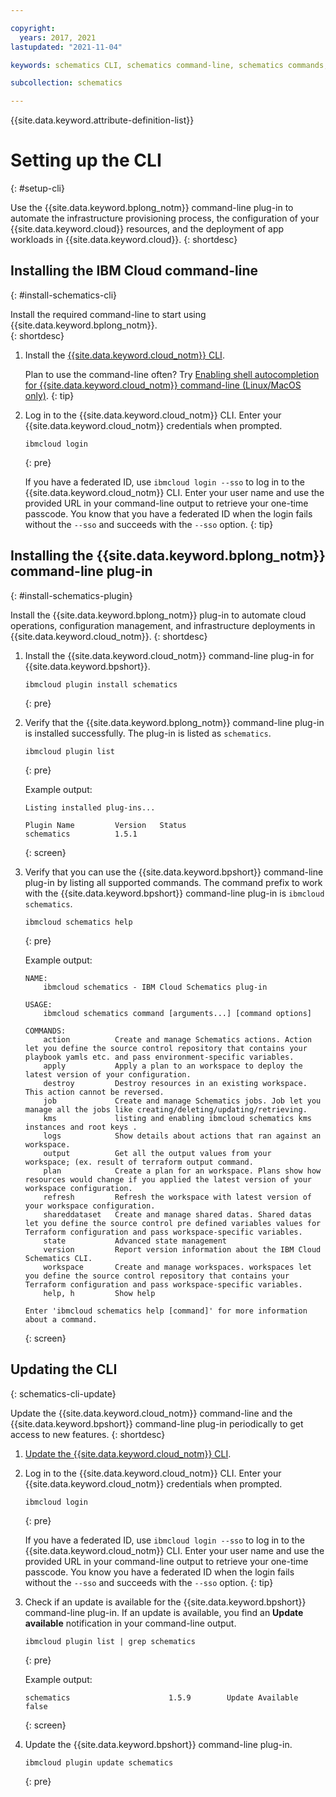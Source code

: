 ```yaml
---

copyright:
  years: 2017, 2021
lastupdated: "2021-11-04"

keywords: schematics CLI, schematics command-line, schematics commands, terraform commands, terraform CLI, setting up schematics CLI, cli

subcollection: schematics

---
```


{{site.data.keyword.attribute-definition-list}}

# Setting up the CLI 
{: #setup-cli}

Use the {{site.data.keyword.bplong_notm}} command-line plug-in to automate the infrastructure provisioning process, the configuration of your {{site.data.keyword.cloud}} resources, and the deployment of app workloads in {{site.data.keyword.cloud}}. 
{: shortdesc}


## Installing the IBM Cloud command-line 
{: #install-schematics-cli}

Install the required command-line to start using {{site.data.keyword.bplong_notm}}.  
{: shortdesc}

1. Install the [{{site.data.keyword.cloud_notm}} CLI](/docs/cli?topic=cli-getting-started). 

    Plan to use the command-line often? Try [Enabling shell autocompletion for {{site.data.keyword.cloud_notm}} command-line (Linux/MacOS only)](/docs/cli?topic=cli-shell-autocomplete#shell-autocomplete-linux).
    {: tip}

2. Log in to the {{site.data.keyword.cloud_notm}} CLI. Enter your {{site.data.keyword.cloud_notm}} credentials when prompted.
    ```
    ibmcloud login
    ```
    {: pre}

    If you have a federated ID, use `ibmcloud login --sso` to log in to the {{site.data.keyword.cloud_notm}} CLI. Enter your user name and use the provided URL in your command-line output to retrieve your one-time passcode. You know that you have a federated ID when the login fails without the `--sso` and succeeds with the `--sso` option.
    {: tip}

## Installing the {{site.data.keyword.bplong_notm}} command-line plug-in
{: #install-schematics-plugin}

Install the {{site.data.keyword.bplong_notm}} plug-in to automate cloud operations, configuration management, and infrastructure deployments in {{site.data.keyword.cloud_notm}}. 
{: shortdesc}

1. Install the {{site.data.keyword.cloud_notm}} command-line plug-in for {{site.data.keyword.bpshort}}.

    ```
    ibmcloud plugin install schematics
    ```
    {: pre}

2. Verify that the {{site.data.keyword.bplong_notm}} command-line plug-in is installed successfully. The plug-in is listed as `schematics`.

    ```
    ibmcloud plugin list
    ```
    {: pre}

    Example output:

    ```
    Listing installed plug-ins...

    Plugin Name         Version   Status        
    schematics          1.5.1     
    ```
    {: screen}

3. Verify that you can use the {{site.data.keyword.bpshort}} command-line plug-in by listing all supported commands. The command prefix to work with the {{site.data.keyword.bpshort}} command-line plug-in is `ibmcloud schematics`. 
    ```
    ibmcloud schematics help
    ```
    {: pre}

    Example output: 
    ```
    NAME:
        ibmcloud schematics - IBM Cloud Schematics plug-in

    USAGE:
        ibmcloud schematics command [arguments...] [command options]

    COMMANDS:
        action          Create and manage Schematics actions. Action let you define the source control repository that contains your playbook yamls etc. and pass environment-specific variables.
        apply           Apply a plan to an workspace to deploy the latest version of your configuration.
        destroy         Destroy resources in an existing workspace. This action cannot be reversed.
        job             Create and manage Schematics jobs. Job let you manage all the jobs like creating/deleting/updating/retrieving.
        kms             listing and enabling ibmcloud schematics kms instances and root keys .
        logs            Show details about actions that ran against an workspace.
        output          Get all the output values from your workspace; (ex. result of terraform output command.
        plan            Create a plan for an workspace. Plans show how resources would change if you applied the latest version of your workspace configuration.
        refresh         Refresh the workspace with latest version of your workspace configuration.
        shareddataset   Create and manage shared datas. Shared datas let you define the source control pre defined variables values for Terraform configuration and pass workspace-specific variables.
        state           Advanced state management
        version         Report version information about the IBM Cloud Schematics CLI.
        workspace       Create and manage workspaces. workspaces let you define the source control repository that contains your Terraform configuration and pass workspace-specific variables.
        help, h         Show help

    Enter 'ibmcloud schematics help [command]' for more information about a command.

    ```
    {: screen}

## Updating the CLI
{: schematics-cli-update}

Update the {{site.data.keyword.cloud_notm}} command-line and the {{site.data.keyword.bpshort}} command-line plug-in periodically to get access to new features. 
{: shortdesc}

1. [Update the {{site.data.keyword.cloud_notm}} CLI](/docs/cli?topic=cli-install-ibmcloud-cli#update-ibmcloud-cli). 

2. Log in to the {{site.data.keyword.cloud_notm}} CLI. Enter your {{site.data.keyword.cloud_notm}} credentials when prompted.

    ```
    ibmcloud login
    ```
    {: pre}

    If you have a federated ID, use `ibmcloud login --sso` to log in to the {{site.data.keyword.cloud_notm}} CLI. Enter your user name and use the provided URL in your command-line output to retrieve your one-time passcode. You know you have a federated ID when the login fails without the `--sso` and succeeds with the `--sso` option.
    {: tip}

3. Check if an update is available for the {{site.data.keyword.bpshort}} command-line plug-in. If an update is available, you find an **Update available** notification in your command-line output. 
    ```
    ibmcloud plugin list | grep schematics
    ```
    {: pre}

    Example output: 

    ```
    schematics                      1.5.9        Update Available           false
    ```
    {: screen}

4. Update the {{site.data.keyword.bpshort}} command-line plug-in. 

    ```
    ibmcloud plugin update schematics
    ```
    {: pre}


